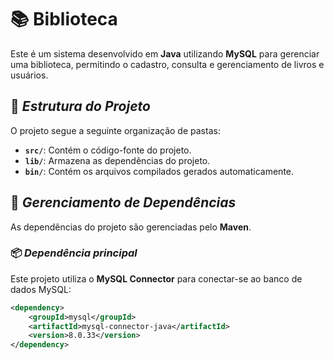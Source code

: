# 📚 Biblioteca   

Este é um sistema desenvolvido em **Java** utilizando **MySQL** para gerenciar uma biblioteca, permitindo o cadastro, consulta e gerenciamento de livros e usuários.  

## 📂 *Estrutura do Projeto*  

O projeto segue a seguinte organização de pastas:  

- **`src/`**: Contém o código-fonte do projeto.  
- **`lib/`**: Armazena as dependências do projeto.  
- **`bin/`**: Contém os arquivos compilados gerados automaticamente.  

## 🔗 *Gerenciamento de Dependências*  

As dependências do projeto são gerenciadas pelo **Maven**.  

### 📦 *Dependência principal*  

Este projeto utiliza o **MySQL Connector** para conectar-se ao banco de dados MySQL:  

```xml
<dependency>
    <groupId>mysql</groupId>
    <artifactId>mysql-connector-java</artifactId>
    <version>8.0.33</version>
</dependency>
